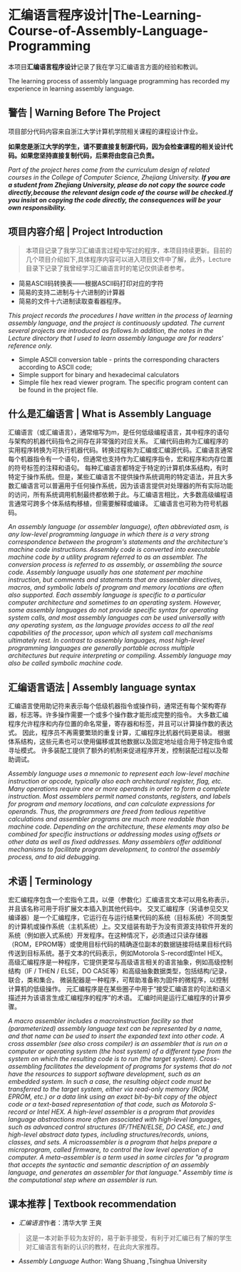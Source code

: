 # 汇编语言程序设计|The-Learning-Course-of-Assembly-Language-Programming
本项目**汇编语言程序设计**记录了我在学习汇编语言方面的经验和教训。

The learning process of assembly language programming has recorded my experience in learning assembly language.
## 警告 | Warning Before The Project
项目部分代码内容来自浙江大学计算机学院相关课程的课程设计作业。 

**如果您是浙江大学的学生，请不要直接复制源代码，因为会检查课程的相关设计代码。如果您坚持直接复制代码，后果将由您自己负责。**

*Part of the project heres come from the curriculum design of related courses in the College of Computer Science, Zhejiang University. **If you are a student from Zhejiang University, please do not copy the source code directly,because the relevant design code of the course will be checked.If you insist on copying the code directly, the consequences will be your own responsibility.***
## 项目内容介绍 | Project Introduction
> 本项目记录了我学习汇编语言过程中写过的程序，本项目持续更新。目前的几个项目介绍如下,具体程序内容可以进入项目文件中了解，此外，Lecture目录下记录了我曾经学习汇编语言时的笔记仅供读者参考。
* 简易ASCII码转换表——根据ASCII码打印对应的字符
* 简易的支持二进制与十六进制的计算器
* 简易的文件十六进制读取查看器程序。

*This project records the procedures I have written in the process of learning assembly language, and the project is continuously updated. The current several projects are introduced as follows.In addition, the notes in the Lecture directory that I used to learn assembly language are for readers' reference only.*

* Simple ASCII conversion table - prints the corresponding characters according to ASCII code;
* Simple support for binary and hexadecimal calculators
* Simple file hex read viewer program. The specific program content can be found in the project file. 
## 什么是汇编语言 | What is Assembly Language
汇编语言（或汇编语言），通常缩写为m，是任何低级编程语言，其中程序的语句与架构的机器代码指令之间存在非常强的对应关系。
汇编代码由称为汇编程序的实用程序转换为可执行机器代码。转换过程称为汇编或汇编源代码。汇编语言通常每个机器指令有一个语句，但通常也支持作为汇编程序指令，宏和程序和内存位置的符号标签的注释和语句。
每种汇编语言都特定于特定的计算机体系结构，有时特定于操作系统。但是，某些汇编语言不提供操作系统调用的特定语法，并且大多数汇编语言可以普遍用于任何操作系统，因为该语言提供对处理器的所有实际功能的访问，所有系统调用机制最终都依赖于此。与汇编语言相比，大多数高级编程语言通常可跨多个体系结构移植，但需要解释或编译。
汇编语言也可称为符号机器码。

*An assembly language (or assembler language), often abbreviated asm, is any low-level programming language in which there is a very strong correspondence between the program's statements and the architecture's machine code instructions.
Assembly code is converted into executable machine code by a utility program referred to as an assembler. The conversion process is referred to as assembly, or assembling the source code. Assembly language usually has one statement per machine instruction, but comments and statements that are assembler directives, macros, and symbolic labels of program and memory locations are often also supported.
Each assembly language is specific to a particular computer architecture and sometimes to an operating system. However, some assembly languages do not provide specific syntax for operating system calls, and most assembly languages can be used universally with any operating system, as the language provides access to all the real capabilities of the processor, upon which all system call mechanisms ultimately rest. In contrast to assembly languages, most high-level programming languages are generally portable across multiple architectures but require interpreting or compiling.
Assembly language may also be called symbolic machine code.*
## 汇编语言语法 | Assembly language syntax

汇编语言使用助记符来表示每个低级机器指令或操作码，通常还有每个架构寄存器，标志等。许多操作需要一个或多个操作数才能形成完整的指令。 大多数汇编程序允许程序和内存位置的命名常量，寄存器和标签，并且可以计算操作数的表达式。 因此，程序员不再需要繁琐的重复计算，汇编程序比机器代码更易读。 根据体系结构，这些元素也可以使用偏移或其他数据以及固定地址组合用于特定指令或寻址模式。 许多装配工提供了额外的机制来促进程序开发，控制装配过程以及帮助调试。

*Assembly language uses a mnemonic to represent each low-level machine instruction or opcode, typically also each architectural register, flag, etc. Many operations require one or more operands in order to form a complete instruction. Most assemblers permit named constants, registers, and labels for program and memory locations, and can calculate expressions for operands. Thus, the programmers are freed from tedious repetitive calculations and assembler programs are much more readable than machine code. Depending on the architecture, these elements may also be combined for specific instructions or addressing modes using offsets or other data as well as fixed addresses. Many assemblers offer additional mechanisms to facilitate program development, to control the assembly process, and to aid debugging.*
## 术语 | Terminology
宏汇编程序包含一个宏指令工具，以便（参数化）汇编语言文本可以用名称表示，并且该名称可用于将扩展文本插入到其他代码中。
交叉汇编程序（另请参见交叉编译器）是一个汇编程序，它运行在与运行结果代码的系统（目标系统）不同类型的计算机或操作系统（主机系统）上。交叉组装有助于为没有资源支持软件开发的系统（例如嵌入式系统）开发程序。在这种情况下，必须通过只读存储器（ROM，EPROM等）或使用目标代码的精确逐位副本的数据链接将结果目标代码传送到目标系统。基于文本的代码表示，例如Motorola S-record或Intel HEX。
高级汇编程序是一种程序，它提供更常与高级语言相关的语言抽象，例如高级控制结构（IF / THEN / ELSE，DO CASE等）和高级抽象数据类型，包括结构/记录，联合，类和集合。
微装配器是一种程序，可帮助准备称为固件的微程序，以控制计算机的低级操作。
元汇编程序是在某些圈子中用于“接受汇编语言的句法和语义描述并为该语言生成汇编程序的程序”的术语。
汇编时间是运行汇编程序的计算步骤。

*A macro assembler includes a macroinstruction facility so that (parameterized) assembly language text can be represented by a name, and that name can be used to insert the expanded text into other code.
A cross assembler (see also cross compiler) is an assembler that is run on a computer or operating system (the host system) of a different type from the system on which the resulting code is to run (the target system). Cross-assembling facilitates the development of programs for systems that do not have the resources to support software development, such as an embedded system. In such a case, the resulting object code must be transferred to the target system, either via read-only memory (ROM, EPROM, etc.) or a data link using an exact bit-by-bit copy of the object code or a text-based representation of that code, such as Motorola S-record or Intel HEX.
A high-level assembler is a program that provides language abstractions more often associated with high-level languages, such as advanced control structures (IF/THEN/ELSE, DO CASE, etc.) and high-level abstract data types, including structures/records, unions, classes, and sets.
A microassembler is a program that helps prepare a microprogram, called firmware, to control the low level operation of a computer.
A meta-assembler is a term used in some circles for "a program that accepts the syntactic and semantic description of an assembly language, and generates an assembler for that language."
Assembly time is the computational step where an assembler is run.*
## 课本推荐 | Textbook recommendation
* *汇编语言*作者：清华大学 王爽
> 这是一本对新手较为友好的，易于新手接受，有利于对汇编已有了解的学生对汇编语言有新的认识的教材，在此向大家推荐。
* *Assembly Language* Author: Wang Shuang ,Tsinghua University
